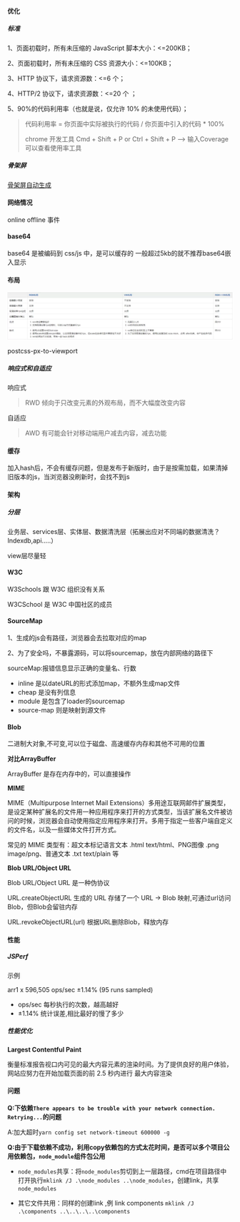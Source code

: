 #### 优化

##### 标准

1、页面初载时，所有未压缩的 JavaScript 脚本大小：<=200KB；

2、页面初载时，所有未压缩的 CSS 资源大小：<=100KB；

3、HTTP 协议下，请求资源数：<=6 个；

4、HTTP/2 协议下，请求资源数：<=20 个 ；

5、90%的代码利用率（也就是说，仅允许 10% 的未使用代码）；

> 代码利用率 = 你页面中实际被执行的代码 / 你页面中引入的代码 * 100%
>
> chrome 开发工具 Cmd + Shift + P or Ctrl + Shift + P --> 输入Coverage可以查看使用率工具



##### 骨架屏

[骨架屏自动生成](https://mp.weixin.qq.com/s/4DAlmuMzyNjDKvaoOU1GoA)



#### 网络情况

online  offline 事件


#### base64
base64 是被编码到 css/js 中，是可以缓存的
一般超过5kb的就不推荐base64嵌入显示



#### 布局

![REM +  *SıpxjZIŞ  Z scss mixin , ](../../../Note.assets/clip_image001.png)

postcss-px-to-viewport

##### 响应式和自适应
响应式	
> RWD 倾向于只改变元素的外观布局，而不大幅度改变内容

自适应	
> AWD 有可能会针对移动端用户减去内容，减去功能


#### 缓存
加入hash后，不会有缓存问题，但是发布于新版时，由于是按需加载，如果清掉旧版本的js，当浏览器没刷新时，会找不到js





#### 架构

##### 分层

业务层、services层、实体层、数据清洗层（拓展出应对不同端的数据清洗？Indexdb,api…..）

view层尽量轻



#### W3C

W3Schools 跟 W3C 组织没有关系

W3CSchool 是 W3C 中国社区的成员



#### SourceMap

1、生成的js会有路径，浏览器会去拉取对应的map

2、为了安全吗，不暴露源码，可以将sourcemap，放在内部网络的路径下



sourceMap:报错信息显示正确的变量名、行数

- inline 是以dateURL的形式添加map，不额外生成map文件
- cheap     是没有列信息
- module 是包含了loader的sourcemap
- source-map     则是映射到源文件



#### Blob

二进制大对象,不可变,可以位于磁盘、高速缓存内存和其他不可用的位置



**对比ArrayBuffer**

ArrayBuffer 是存在内存中的，可以直接操作



**MIME**

MIME（Multipurpose Internet Mail Extensions）多用途互联网邮件扩展类型，是设定某种扩展名的文件用一种应用程序来打开的方式类型，当该扩展名文件被访问的时候，浏览器会自动使用指定应用程序来打开。多用于指定一些客户端自定义的文件名，以及一些媒体文件打开方式。



常见的 MIME 类型有：超文本标记语言文本 .html text/html、PNG图像 .png image/png、普通文本 .txt text/plain 等



**Blob URL/Object URL**

Blob URL/Object URL 是一种伪协议



URL.createObjectURL 生成的 URL 存储了一个 URL → Blob 映射,可通过url访问Blob，但Blob会留驻内存



URL.revokeObjectURL(url) 根据URL删除Blob，释放内存



#### 性能

##### JSPerf



示例

arr1 x 596,505 ops/sec ±1.14% (95 runs sampled)

- ops/sec 每秒执行的次数，越高越好
- ±1.14%  统计误差,相比最好的慢了多少



##### 性能优化

**Largest Contentful Paint**

衡量标准报告视口内可见的最大内容元素的渲染时间。为了提供良好的用户体验，网站应努力在开始加载页面的前 2.5 秒内进行 最大内容渲染

#### 问题

**Q:下依赖`There appears to be trouble with your network connection. Retrying...`的问题**

A:加大超时`yarn config set network-timeout 600000 -g`



**Q:由于下载依赖不成功，利用copy依赖包的方式太花时间，是否可以多个项目公用依赖包，`node_module`组件包公用**

- `node_modules`共享：将`node_modules`剪切到上一层路径，cmd在项目路径中打开执行`mklink /J .\node_modules ..\node_modules`，创建link，共享`node_modules`

- 其它文件共用：同样的创建link ,例 link components `mklink /J .\components ..\..\..\..\components `









